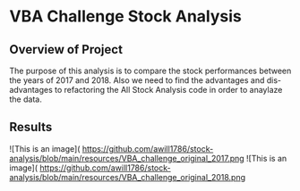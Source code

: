 # VBA Challenge Stock Analysis

## Overview of Project
The purpose of this analysis is to compare the stock performances between the years of 2017 and 2018. Also we need to find the advantages and dis-advantages to refactoring the All Stock Analysis code in order to anaylaze the data.

## Results
![This is an image]( https://github.com/awill1786/stock-analysis/blob/main/resources/VBA_challenge_original_2017.png
![This is an image]( https://github.com/awill1786/stock-analysis/blob/main/resources/VBA_challenge_original_2018.png
